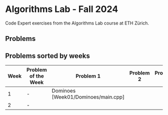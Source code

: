 # Algorithms Lab - Fall 2024
Code Expert exercises from the Algorithms Lab course at ETH Zürich.

## Problems

## Problems sorted by weeks
| Week | Problem of the Week | Problem  1 | Problem 2 | Problem 3 | Problem 4 |
| ---- | --------------------------------------------------------------------- | ---------------------------------------------------------------------------- | ---------------------------------------------------------- | ----------------------------------------------------------------- | ------------------------------------------------------------------ |
|1|-|Dominoes [Week01/Dominoes/main.cpp]||||
|2|-|||||
